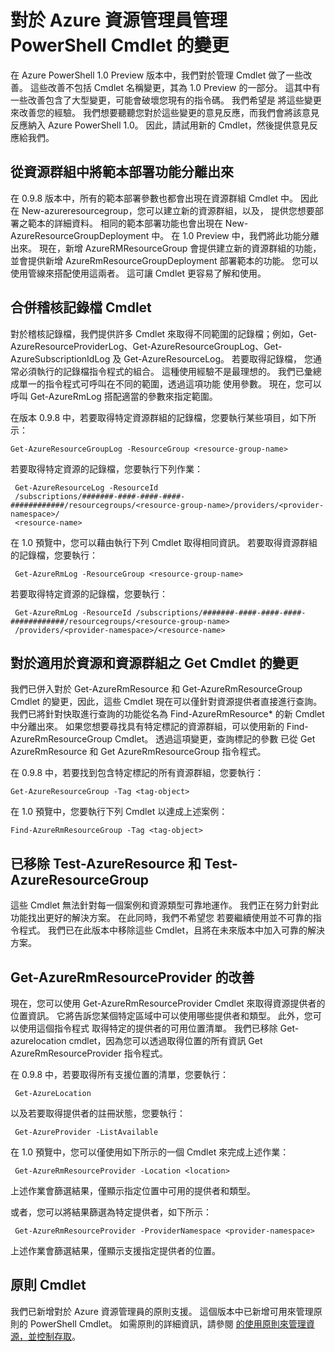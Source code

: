 <properties
    pageTitle="Azure PowerShell 1.0 Preview 資源管理員變更 |Microsoft Azure"
    description="說明在資源管理員 Cmdlet 中針對 Azure PowerShell 1.0 Preview 所做的變更。"
    services="azure-resource-manager"
    documentationCenter="na"
    authors="ravbhatnagar"
    manager="ryjones"
    editor=""/>

<tags
    ms.service="azure-resource-manager"
    ms.devlang="na"
    ms.topic="article"
    ms.tgt_pltfrm="powershell"
    ms.workload="na"
    ms.date="10/09/2015"
    ms.author="gauravbh;tomfitz"/>


# 對於 Azure 資源管理員管理 PowerShell Cmdlet 的變更

在 Azure PowerShell 1.0 Preview 版本中，我們對於管理 Cmdlet 做了一些改善。 這些改善不包括 Cmdlet 名稱變更，其為 1.0 Preview 的一部分。 
這其中有一些改善包含了大型變更，可能會破壞您現有的指令碼。 我們希望是 
將這些變更來改善您的經驗。 我們想要聽聽您對於這些變更的意見反應，而我們會將該意見反應納入 Azure PowerShell 1.0。 因此，請試用新的 Cmdlet，然後提供意見反應給我們。

## 從資源群組中將範本部署功能分離出來

在 0.9.8 版本中，所有的範本部署參數也都會出現在資源群組 Cmdlet 中。 因此在 New-azureresourcegroup，您可以建立新的資源群組，以及， 
提供您想要部署之範本的詳細資料。 相同的範本部署功能也會出現在 New-AzureResourceGroupDeployment 中。 
在 1.0 Preview 中，我們將此功能分離出來。 現在，新增 AzureRMResourceGroup 會提供建立新的資源群組的功能，並會提供新增 AzureRmResourceGroupDeployment 
部署範本的功能。 您可以使用管線來搭配使用這兩者。 這可讓 Cmdlet 更容易了解和使用。

## 合併稽核記錄檔 Cmdlet

對於稽核記錄檔，我們提供許多 Cmdlet 來取得不同範圍的記錄檔；例如，Get-AzureResourceProviderLog、Get-AzureResourceGroupLog、Get-AzureSubscriptionIdLog 及 Get-AzureResourceLog。 若要取得記錄檔， 
您通常必須執行的記錄檔指令程式的組合。 這種使用經驗不是最理想的。 我們已彙總成單一的指令程式可呼叫在不同的範圍，透過這項功能 
使用參數。 現在，您可以呼叫 Get-AzureRmLog 搭配適當的參數來指定範圍。

在版本 0.9.8 中，若要取得特定資源群組的記錄檔，您要執行某些項目，如下所示：

    Get-AzureResourceGroupLog -ResourceGroup <resource-group-name>

若要取得特定資源的記錄檔，您要執行下列作業：

     Get-AzureResourceLog -ResourceId
     /subscriptions/#######-####-####-####-############/resourcegroups/<resource-group-name>/providers/<provider-namespace>/
     <resource-name>

在 1.0 預覽中，您可以藉由執行下列 Cmdlet 取得相同資訊。 若要取得資源群組的記錄檔，您要執行：

     Get-AzureRmLog -ResourceGroup <resource-group-name>

若要取得特定資源的記錄檔，您要執行：

     Get-AzureRmLog -ResourceId /subscriptions/#######-####-####-####-############/resourcegroups/<resource-group-name>
     /providers/<provider-namespace>/<resource-name>

## 對於適用於資源和資源群組之 Get Cmdlet 的變更

我們已併入對於 Get-AzureRmResource 和 Get-AzureRmResourceGroup Cmdlet 的變更，因此，這些 Cmdlet 現在可以僅針對資源提供者直接進行查詢。 我們已將針對快取進行查詢的功能從名為 Find-AzureRmResource* 的新 Cmdlet 中分離出來。 如果您想要尋找具有特定標記的資源群組，可以使用新的 Find-AzureRmResourceGroup Cmdlet。 透過這項變更，查詢標記的參數 
已從 Get AzureRmResource 和 Get AzureRmResourceGroup 指令程式。

在 0.9.8 中，若要找到包含特定標記的所有資源群組，您要執行：

    Get-AzureResourceGroup -Tag <tag-object>

在 1.0 預覽中，您要執行下列 Cmdlet 以達成上述案例：

    Find-AzureRmResourceGroup -Tag <tag-object>

## 已移除 Test-AzureResource 和 Test-AzureResourceGroup

這些 Cmdlet 無法針對每一個案例和資源類型可靠地運作。 我們正在努力針對此功能找出更好的解決方案。 在此同時，我們不希望您 
若要繼續使用並不可靠的指令程式。 我們已在此版本中移除這些 Cmdlet，且將在未來版本中加入可靠的解決方案。

## Get-AzureRmResourceProvider 的改善

現在，您可以使用 Get-AzureRmResourceProvider Cmdlet 來取得資源提供者的位置資訊。 它將告訴您某個特定區域中可以使用哪些提供者和類型。 此外，您可以使用這個指令程式 
取得特定的提供者的可用位置清單。 我們已移除 Get-azurelocation cmdlet，因為您可以透過取得位置的所有資訊 
Get AzureRmResourceProvider 指令程式。

在 0.9.8 中，若要取得所有支援位置的清單，您要執行：

     Get-AzureLocation

以及若要取得提供者的註冊狀態，您要執行：

     Get-AzureProvider -ListAvailable

在 1.0 預覽中，您可以僅使用如下所示的一個 Cmdlet 來完成上述作業：

     Get-AzureRmResourceProvider -Location <location>

上述作業會篩選結果，僅顯示指定位置中可用的提供者和類型。

或者，您可以將結果篩選為特定提供者，如下所示：

     Get-AzureRmResourceProvider -ProviderNamespace <provider-namespace>

上述作業會篩選結果，僅顯示支援指定提供者的位置。

## 原則 Cmdlet

我們已新增對於 Azure 資源管理員的原則支援。 這個版本中已新增可用來管理原則的 PowerShell Cmdlet。 如需原則的詳細資訊，請參閱 
[的使用原則來管理資源，並控制存取](resource-manager-policy.md)。





